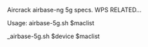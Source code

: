 Aircrack airbase-ng 5g specs.
WPS RELATED...


Usage:
  airbase-5g.sh $maclist


  _airbase-5g.sh  $device $maclist

  
